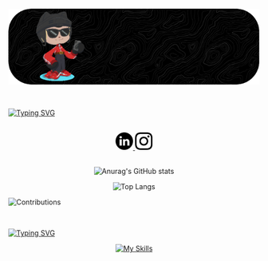 <div style="display: inline_block"></br>
    <img align="center" alt="html5" src="github-header-image (1).png"/>
</div>

<br>
<br>

[![Typing SVG](https://readme-typing-svg.herokuapp.com?font=Fira+Code&size=30&duration=4600&pause=870&color=000000&center=true&vCenter=true&width=600&height=60&lines=Welcome%3A;Hello+World!+I'm+Guilherme!+%F0%9F%91%8B;I'm+From+Brasil)](https://git.io/typing-svg)

<br>

<div align="center">

  <a href="https://www.linkedin.com/in/guilhermesouzadev/">
    <img src="./linkedin.png" alt="LinkedIn" width="35" />
  </a>

  <a href="https://www.instagram.com/_illuminatedsouza/">
    <img src="./instagram.png" alt="Instagram" width="35" />
  </a>

</div>

<br>

<div align="center">

![Anurag's GitHub stats](https://github-readme-stats.vercel.app/api?username=souzzdev&show_icons=true&theme=dark)


![Top Langs](https://github-readme-stats.vercel.app/api/top-langs/?username=souzzdev&layout=compact&theme=dark)

</div>

![Contributions](https://ssr-contributions-svg.vercel.app/_/souzzdev?chart=3dbar&gap=0.6&scale=2&flatten=0&animation=wave&animation_duration=3&animation_delay=0.03&animation_amplitude=24&animation_frequency=0.1&animation_wave_center=19_3&weeks=30&theme=green&dark=true)


<br>

[![Typing SVG](https://readme-typing-svg.herokuapp.com?font=Fira+Code&size=30&duration=4600&pause=870&color=000000&center=true&vCenter=true&width=435&lines=Technologies+I+use+daily)](https://git.io/typing-svg)
<div align="center">
  
  [![My Skills](https://skillicons.dev/icons?i=html,css,js,python,c)](https://skillicons.dev)

</div>
